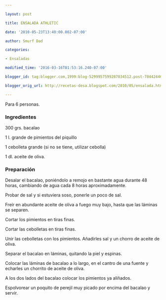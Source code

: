 ```yaml
---

layout: post

title: ENSALADA ATHLETIC

date: '2010-05-23T13:40:00.002-07:00'

author: Smurf Dad

categories:

- Ensaladas

modified_time: '2016-03-16T01:53:16.240-07:00'

blogger_id: tag:blogger.com,1999:blog-5299957599287034512.post-7844244076761394312

blogger_orig_url: http://recetas-desa.blogspot.com/2010/05/ensalada.html

---
```


Para 6 personas.

<h3>Ingredientes</h3>

300 grs. bacalao

1 l. grande de pimientos del piquillo

1 cebolleta grande (si no se tiene, utilizar cebolla)

1 dl. aceite de oliva.

<h3>Preparación</h3>

Desalar el bacalao, poniéndolo a remojo en bastante agua durante 48 horas, cambiando de agua cada 8 horas aproximadamente.

Probar de sal y si estuviera soso, ponerle un poco de sal.

Freír en abundante aceite de oliva a fuego muy bajo, hasta que las láminas se separen.

Cortar los pimientos en tiras finas.

Cortar las cebolletas en tiras finas.

Unir las cebolletas con los pimientos. Añadirles sal y un chorro de aceite de oliva.

Separar el bacalao en láminas, quitando la piel y espinas.

Colocar las láminas de bacalao a lo largo, en el cantro de una fuente y echarles un chorrito de aceite de oliva.

A los dos lados del bacalao colocar los pimientos ya aliñados.

Espolvorear un poquito de perejil muy picado por encima del bacalao y servir.

